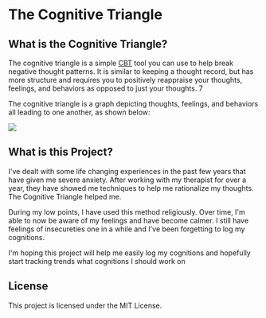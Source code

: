 # The Cognitive Triangle

## What is the Cognitive Triangle?
The cognitive triangle is a simple [CBT](https://aanmc.org/naturopathic-medicine/cognitive-triangle-cbt/) tool you can use to help break negative thought patterns. It is similar to keeping a thought record, but has more structure and requires you to positively reappraise your thoughts, feelings, and behaviors as opposed to just your thoughts. 7

The cognitive triangle is a graph depicting thoughts, feelings, and behaviors all leading to one another, as shown below:

<img src="https://aanmc.org/wp-content/uploads/2024/03/iStock-1882744014-1-1536x878.jpg?format=200w" />

## What is this Project?
I've dealt with some life changing experiences in the past few years that have given me severe anxiety. After working with my therapist for over a year, they have showed me techniques to help me rationalize my thoughts. The Cognitive Triangle helped me. 

During my low points, I have used this method religiously. Over time, I'm able to now be aware of my feelings and have become calmer. I still have feelings of insecureties one in a while and I've been forgetting to log my cognitions.

I'm hoping this project will help me easily log my cognitions and hopefully start tracking trends what cognitions I should work on

## License
This project is licensed under the MIT License.